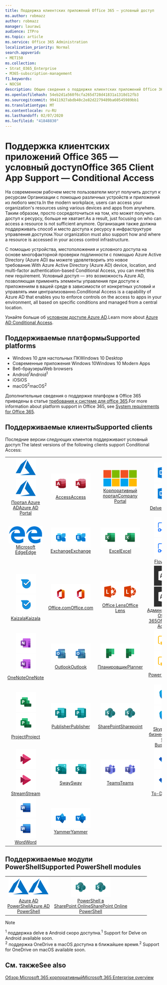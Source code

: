 ```yaml
---
title: Поддержка клиентских приложений Office 365 — условный доступ
ms.author: robmazz
author: robmazz
manager: laurawi
audience: ITPro
ms.topic: article
ms.service: Office 365 Administration
localization_priority: Normal
search.appverid:
- MET150
ms.collection:
- Strat_O365_Enterprise
- M365-subscription-management
f1.keywords:
- NOCSH
description: Общие сведения о поддержке клиентских приложений Office 365 для условного доступа
ms.openlocfilehash: 54eb2d1a560f6cfa265d728d41831a1318d12fb3
ms.sourcegitcommit: 99411927abdb40c2e82d2279489ba60545989bb1
ms.translationtype: MT
ms.contentlocale: ru-RU
ms.lasthandoff: 02/07/2020
ms.locfileid: "41848830"
---
```

# <a name="office-365-client-app-support--conditional-access"></a><span data-ttu-id="5398c-103">Поддержка клиентских приложений Office 365 — условный доступ</span><span class="sxs-lookup"><span data-stu-id="5398c-103">Office 365 Client App Support — Conditional Access</span></span>

<span data-ttu-id="5398c-104">На современном рабочем месте пользователи могут получить доступ к ресурсам Организации с помощью различных устройств и приложений из любого места.</span><span class="sxs-lookup"><span data-stu-id="5398c-104">In the modern workplace, users can access your organization's resources using various devices and apps from anywhere.</span></span> <span data-ttu-id="5398c-105">Таким образом, просто сосредоточиться на том, кто может получить доступ к ресурсу, больше не хватает.</span><span class="sxs-lookup"><span data-stu-id="5398c-105">As a result, just focusing on who can access a resource is not sufficient anymore.</span></span> <span data-ttu-id="5398c-106">Организация также должна поддерживать способ и место доступа к ресурсу в инфраструктуре управления доступом.</span><span class="sxs-lookup"><span data-stu-id="5398c-106">Your organization must also support how and where a resource is accessed in your access control infrastructure.</span></span>

<span data-ttu-id="5398c-107">С помощью устройства, местоположения и условного доступа на основе многофакторной проверки подлинности с помощью Azure Active Directory (Azure AD) вы можете удовлетворить это новое требование.</span><span class="sxs-lookup"><span data-stu-id="5398c-107">With Azure Active Directory (Azure AD) device, location, and multi-factor authentication-based Conditional Access, you can meet this new requirement.</span></span> <span data-ttu-id="5398c-108">Условный доступ — это возможность Azure AD, позволяющая применять элементы управления при доступе к приложениям в вашей среде в зависимости от конкретных условий и управлять ими централизованно.</span><span class="sxs-lookup"><span data-stu-id="5398c-108">Conditional Access is a capability of Azure AD that enables you to enforce controls on the access to apps in your environment, all based on specific conditions and managed from a central location.</span></span>

<span data-ttu-id="5398c-109">Узнайте больше об [условном доступе Azure AD](https://docs.microsoft.com/azure/active-directory/conditional-access/).</span><span class="sxs-lookup"><span data-stu-id="5398c-109">Learn more about [Azure AD Conditional Access](https://docs.microsoft.com/azure/active-directory/conditional-access/).</span></span>

## <a name="supported-platforms"></a><span data-ttu-id="5398c-110">Поддерживаемые платформы</span><span class="sxs-lookup"><span data-stu-id="5398c-110">Supported platforms</span></span>

 - <span data-ttu-id="5398c-111">Windows 10 для настольных ПК</span><span class="sxs-lookup"><span data-stu-id="5398c-111">Windows 10 Desktop</span></span>
 - <span data-ttu-id="5398c-112">Современные приложения Windows 10</span><span class="sxs-lookup"><span data-stu-id="5398c-112">Windows 10 Modern Apps</span></span>
 - <span data-ttu-id="5398c-113">Веб-браузеры</span><span class="sxs-lookup"><span data-stu-id="5398c-113">Web browsers</span></span>
 - <span data-ttu-id="5398c-114">Android<sup>1</sup></span><span class="sxs-lookup"><span data-stu-id="5398c-114">Android<sup>1</sup></span></span>
 - <span data-ttu-id="5398c-115">iOS</span><span class="sxs-lookup"><span data-stu-id="5398c-115">iOS</span></span>
 - <span data-ttu-id="5398c-116">macOS<sup>2</sup></span><span class="sxs-lookup"><span data-stu-id="5398c-116">macOS<sup>2</sup></span></span>

<span data-ttu-id="5398c-117">Дополнительные сведения о поддержке платформ в Office 365 приведены в статье [требования к системе для office 365](https://products.office.com/office-system-requirements).</span><span class="sxs-lookup"><span data-stu-id="5398c-117">For more information about platform support in Office 365, see [System requirements for Office 365](https://products.office.com/office-system-requirements).</span></span>

## <a name="supported-clients"></a><span data-ttu-id="5398c-118">Поддерживаемые клиенты</span><span class="sxs-lookup"><span data-stu-id="5398c-118">Supported clients</span></span>

<span data-ttu-id="5398c-119">Последние версии следующих клиентов поддерживают условный доступ:</span><span class="sxs-lookup"><span data-stu-id="5398c-119">The latest versions of the following clients support Conditional Access:</span></span>

| | | | | | |
|:---:|:---:|:---:|:---:|:---:|:---:|
| <span data-ttu-id="5398c-120">![Значок Azure](media/o365-azure-64x64.png)</span><span class="sxs-lookup"><span data-stu-id="5398c-120">![Azure icon](media/o365-azure-64x64.png)</span></span> <br> [<span data-ttu-id="5398c-121">Портал Azure <br> AD</span><span class="sxs-lookup"><span data-stu-id="5398c-121">Azure AD <br> Portal </span></span>](https://azure.microsoft.com/features/azure-portal/) | <span data-ttu-id="5398c-122">![Значок Access](media/o365-access-64x64.png)</span><span class="sxs-lookup"><span data-stu-id="5398c-122">![Access icon](media/o365-access-64x64.png)</span></span> <br> [<span data-ttu-id="5398c-123">Access</span><span class="sxs-lookup"><span data-stu-id="5398c-123">Access</span></span>](https://products.office.com/access) | <span data-ttu-id="5398c-124">![Значок портала компании](media/o365-microsoft-64x64.png)</span><span class="sxs-lookup"><span data-stu-id="5398c-124">![Company portal icon](media/o365-microsoft-64x64.png)</span></span> <br> [<span data-ttu-id="5398c-125">Корпоративный <br> портал</span><span class="sxs-lookup"><span data-stu-id="5398c-125">Company <br> Portal </span></span>](https://docs.microsoft.com/intune-user-help/sign-in-to-the-company-portal)  | <span data-ttu-id="5398c-126">![Значок delve](media/o365-delve-64x64.png)</span><span class="sxs-lookup"><span data-stu-id="5398c-126">![Delve icon](media/o365-delve-64x64.png)</span></span> <br> [<span data-ttu-id="5398c-127">Delve<sup>1</sup></span><span class="sxs-lookup"><span data-stu-id="5398c-127">Delve<sup>1</sup></span></span>](https://products.office.com/business/intelligent-search) | <span data-ttu-id="5398c-128">![Значок Dynamics 365](media/o365-dynamics365-64x64.png)</span><span class="sxs-lookup"><span data-stu-id="5398c-128">![Dynamics 365 icon](media/o365-dynamics365-64x64.png)</span></span> <br> [<span data-ttu-id="5398c-129">Dynamics 365</span><span class="sxs-lookup"><span data-stu-id="5398c-129">Dynamics 365</span></span>](https://dynamics.microsoft.com) 
| <span data-ttu-id="5398c-130">![Значок пограничного сервера](media/o365-edge-64x64.png)</span><span class="sxs-lookup"><span data-stu-id="5398c-130">![Edge icon](media/o365-edge-64x64.png)</span></span> <br> [<span data-ttu-id="5398c-131">Microsoft Edge</span><span class="sxs-lookup"><span data-stu-id="5398c-131">Edge</span></span>](https://www.microsoft.com/windows/microsoft-edge) | <span data-ttu-id="5398c-132">![Значок Exchange](media/o365-exchange-64x64.png)</span><span class="sxs-lookup"><span data-stu-id="5398c-132">![Exchange icon](media/o365-exchange-64x64.png)</span></span> <br> [<span data-ttu-id="5398c-133">Exchange</span><span class="sxs-lookup"><span data-stu-id="5398c-133">Exchange</span></span>](https://products.office.com/exchange/exchange-online) | <span data-ttu-id="5398c-134">![Значок Excel](media/o365-excel-64x64.png)</span><span class="sxs-lookup"><span data-stu-id="5398c-134">![Excel icon](media/o365-excel-64x64.png)</span></span> <br> [<span data-ttu-id="5398c-135">Excel</span><span class="sxs-lookup"><span data-stu-id="5398c-135">Excel</span></span>](https://products.office.com/excel) | <span data-ttu-id="5398c-136">![Значок Flow](media/o365-flow-64x64.png)</span><span class="sxs-lookup"><span data-stu-id="5398c-136">![Flow icon](media/o365-flow-64x64.png)</span></span> <br> [<span data-ttu-id="5398c-137">Flow</span><span class="sxs-lookup"><span data-stu-id="5398c-137">Flow</span></span>](https://flow.microsoft.com) | <span data-ttu-id="5398c-138">![Значок Forms](media/o365-forms-64x64.png)</span><span class="sxs-lookup"><span data-stu-id="5398c-138">![Forms icon](media/o365-forms-64x64.png)</span></span> <br> [<span data-ttu-id="5398c-139">Forms</span><span class="sxs-lookup"><span data-stu-id="5398c-139">Forms</span></span>](https://flow.microsoft.com/connectors/shared_microsoftforms/microsoft-forms/) 
| <span data-ttu-id="5398c-140">![Значок Kaizala](media/o365-kaizala-64x64.png)</span><span class="sxs-lookup"><span data-stu-id="5398c-140">![Kaizala icon](media/o365-kaizala-64x64.png)</span></span> <br> [<span data-ttu-id="5398c-141">Kaizala</span><span class="sxs-lookup"><span data-stu-id="5398c-141">Kaizala</span></span>](https://products.office.com/en/business/microsoft-kaizala) | <span data-ttu-id="5398c-142">![Значок Office.com](media/o365-office-64x64.png)</span><span class="sxs-lookup"><span data-stu-id="5398c-142">![Office.com icon](media/o365-office-64x64.png)</span></span> <br> [<span data-ttu-id="5398c-143">Office.com</span><span class="sxs-lookup"><span data-stu-id="5398c-143">Office.com</span></span>](https://www.office.com/) | <span data-ttu-id="5398c-144">![Значок лупы](media/o365-lens-64x64.png)</span><span class="sxs-lookup"><span data-stu-id="5398c-144">![Lens icon](media/o365-lens-64x64.png)</span></span> <br> [<span data-ttu-id="5398c-145">Office Lens</span><span class="sxs-lookup"><span data-stu-id="5398c-145">Office Lens</span></span>](https://www.microsoft.com/p/office-lens/9wzdncrfj3t8?activetab=pivot%3Aoverviewtab) | <span data-ttu-id="5398c-146">![Значок администратора Office 365](media/o365-o365admin-64x64.png)</span><span class="sxs-lookup"><span data-stu-id="5398c-146">![Office 365 Admin icon](media/o365-o365admin-64x64.png)</span></span> <br> [<span data-ttu-id="5398c-147">Администратор Office <br> 365</span><span class="sxs-lookup"><span data-stu-id="5398c-147">Office 365 <br> Admin</span></span>](https://products.office.com/business/manage-office-365-admin-app) | <span data-ttu-id="5398c-148">![Значок OneDrive для бизнеса](media/o365-OneDrive-64x64.png)</span><span class="sxs-lookup"><span data-stu-id="5398c-148">![OneDrive for Business icon](media/o365-OneDrive-64x64.png)</span></span> <br> [<span data-ttu-id="5398c-149">OneDrive<sup>2</sup></span><span class="sxs-lookup"><span data-stu-id="5398c-149">OneDrive<sup>2</sup></span></span>](https://products.office.com/onedrive-for-business/online-cloud-storage) 
| <span data-ttu-id="5398c-150">![Значок OneNote](media/o365-OneNote-64x64.png)</span><span class="sxs-lookup"><span data-stu-id="5398c-150">![OneNote icon](media/o365-OneNote-64x64.png)</span></span> <br> [<span data-ttu-id="5398c-151">OneNote</span><span class="sxs-lookup"><span data-stu-id="5398c-151">OneNote</span></span>](https://products.office.com/onenote) | <span data-ttu-id="5398c-152">![Значок Outlook](media/o365-outlook-64x64.png)</span><span class="sxs-lookup"><span data-stu-id="5398c-152">![Outlook icon](media/o365-outlook-64x64.png)</span></span> <br> [<span data-ttu-id="5398c-153">Outlook</span><span class="sxs-lookup"><span data-stu-id="5398c-153">Outlook</span></span>](https://products.office.com/outlook) | <span data-ttu-id="5398c-154">![Значок Планировщика](media/o365-planner-64x64.png)</span><span class="sxs-lookup"><span data-stu-id="5398c-154">![Planner icon](media/o365-planner-64x64.png)</span></span> <br> [<span data-ttu-id="5398c-155">Планировщик</span><span class="sxs-lookup"><span data-stu-id="5398c-155">Planner</span></span>](https://products.office.com/business/task-management-software) | <span data-ttu-id="5398c-156">![Значок PowerBI](media/o365-powerbi-64x64.png)</span><span class="sxs-lookup"><span data-stu-id="5398c-156">![PowerBI icon](media/o365-powerbi-64x64.png)</span></span> <br> [<span data-ttu-id="5398c-157">Power BI</span><span class="sxs-lookup"><span data-stu-id="5398c-157">Power BI</span></span>](https://powerbi.microsoft.com) | <span data-ttu-id="5398c-158">![Значок PowerPoint](media/o365-powerpoint-64x64.png)</span><span class="sxs-lookup"><span data-stu-id="5398c-158">![PowerPoint icon](media/o365-powerpoint-64x64.png)</span></span> <br> [<span data-ttu-id="5398c-159">PowerPoint</span><span class="sxs-lookup"><span data-stu-id="5398c-159">PowerPoint</span></span>](https://products.office.com/powerpoint) 
| <span data-ttu-id="5398c-160">![Значок Project](media/o365-project-64x64.png)</span><span class="sxs-lookup"><span data-stu-id="5398c-160">![Project icon](media/o365-project-64x64.png)</span></span> <br> [<span data-ttu-id="5398c-161">Project</span><span class="sxs-lookup"><span data-stu-id="5398c-161">Project</span></span>](https://products.office.com/project) | <span data-ttu-id="5398c-162">![Значок Publisher](media/o365-publisher-64x64.png)</span><span class="sxs-lookup"><span data-stu-id="5398c-162">![Publisher icon](media/o365-publisher-64x64.png)</span></span> <br> [<span data-ttu-id="5398c-163">Publisher</span><span class="sxs-lookup"><span data-stu-id="5398c-163">Publisher</span></span>](https://products.office.com/publisher) | <span data-ttu-id="5398c-164">![Значок SharePoint](media/o365-sharepoint-64x64.png)</span><span class="sxs-lookup"><span data-stu-id="5398c-164">![SharePoint icon](media/o365-sharepoint-64x64.png)</span></span> <br> [<span data-ttu-id="5398c-165">SharePoint</span><span class="sxs-lookup"><span data-stu-id="5398c-165">Sharepoint</span></span>](https://products.office.com/sharepoint) | <span data-ttu-id="5398c-166">![Значок Skype для бизнеса](media/o365-skypeforbusiness-64x64.png)</span><span class="sxs-lookup"><span data-stu-id="5398c-166">![Skype for Business icon](media/o365-skypeforbusiness-64x64.png)</span></span> <br> [<span data-ttu-id="5398c-167">Skype для <br> бизнеса</span><span class="sxs-lookup"><span data-stu-id="5398c-167">Skype for <br> Business</span></span>](https://www.skype.com/business/) | <span data-ttu-id="5398c-168">![Значок клейких заметок](media/o365-stickynotes-64x64.png)</span><span class="sxs-lookup"><span data-stu-id="5398c-168">![Sticky Notes icon](media/o365-stickynotes-64x64.png)</span></span> <br> [<span data-ttu-id="5398c-169">Клейкие заметки</span><span class="sxs-lookup"><span data-stu-id="5398c-169">Sticky Notes</span></span>](https://www.microsoft.com/p/microsoft-sticky-notes/9nblggh4qghw) 
| <span data-ttu-id="5398c-170">![Значок Stream](media/o365-stream-64x64.png)</span><span class="sxs-lookup"><span data-stu-id="5398c-170">![Stream icon](media/o365-stream-64x64.png)</span></span> <br> [<span data-ttu-id="5398c-171">Stream</span><span class="sxs-lookup"><span data-stu-id="5398c-171">Stream</span></span>](https://stream.microsoft.com) | <span data-ttu-id="5398c-172">![Значок Sway](media/o365-sway-64x64.png)</span><span class="sxs-lookup"><span data-stu-id="5398c-172">![Sway icon](media/o365-sway-64x64.png)</span></span> <br> [<span data-ttu-id="5398c-173">Sway</span><span class="sxs-lookup"><span data-stu-id="5398c-173">Sway</span></span>](https://sway.com) | <span data-ttu-id="5398c-174">![Значок Teams](media/o365-teams-64x64.png)</span><span class="sxs-lookup"><span data-stu-id="5398c-174">![Teams icon](media/o365-teams-64x64.png)</span></span> <br> [<span data-ttu-id="5398c-175">Teams</span><span class="sxs-lookup"><span data-stu-id="5398c-175">Teams</span></span>](https://products.office.com/microsoft-teams/group-chat-software) | <span data-ttu-id="5398c-176">![Значок "to do"](media/o365-todo-64x64.png)</span><span class="sxs-lookup"><span data-stu-id="5398c-176">![To Do icon](media/o365-todo-64x64.png)</span></span> <br> [<span data-ttu-id="5398c-177">To-Do</span><span class="sxs-lookup"><span data-stu-id="5398c-177">To Do</span></span>](https://todo.microsoft.com) | <span data-ttu-id="5398c-178">![Значок Visio](media/o365-visio-64x64.png)</span><span class="sxs-lookup"><span data-stu-id="5398c-178">![Visio icon](media/o365-visio-64x64.png)</span></span> <br> [<span data-ttu-id="5398c-179">Visio</span><span class="sxs-lookup"><span data-stu-id="5398c-179">Visio</span></span>](https://products.office.com/visio/flowchart-software) 
| <span data-ttu-id="5398c-180">![Значок Word](media/o365-word-64x64.png)</span><span class="sxs-lookup"><span data-stu-id="5398c-180">![Word icon](media/o365-word-64x64.png)</span></span> <br> [<span data-ttu-id="5398c-181">Word</span><span class="sxs-lookup"><span data-stu-id="5398c-181">Word</span></span>](https://products.office.com/word) | <span data-ttu-id="5398c-182">![Значок Yammer](media/o365-yammer-64x64.png)</span><span class="sxs-lookup"><span data-stu-id="5398c-182">![Yammer icon](media/o365-yammer-64x64.png)</span></span> <br> [<span data-ttu-id="5398c-183">Yammer</span><span class="sxs-lookup"><span data-stu-id="5398c-183">Yammer</span></span>](https://products.office.com/yammer/yammer-overview)

## <a name="supported-powershell-modules"></a><span data-ttu-id="5398c-184">Поддерживаемые модули PowerShell</span><span class="sxs-lookup"><span data-stu-id="5398c-184">Supported PowerShell modules</span></span>

| | | | | | |
|:---:|:---:|:---:|:---:|:---:|:---:|
| <span data-ttu-id="5398c-185">![Значок Azure](media/o365-azure-64x64.png)</span><span class="sxs-lookup"><span data-stu-id="5398c-185">![Azure icon](media/o365-azure-64x64.png)</span></span> <br> [<span data-ttu-id="5398c-186">Azure AD <br> PowerShell</span><span class="sxs-lookup"><span data-stu-id="5398c-186">Azure AD <br> PowerShell</span></span>](https://docs.microsoft.com/powershell/azure/active-directory/overview?view=azureadps-2.0) | <span data-ttu-id="5398c-187">![Значок SharePoint](media/o365-sharepoint-64x64.png)</span><span class="sxs-lookup"><span data-stu-id="5398c-187">![SharePoint icon](media/o365-sharepoint-64x64.png)</span></span> <br> [<span data-ttu-id="5398c-188">PowerShell в <br> SharePoint Online</span><span class="sxs-lookup"><span data-stu-id="5398c-188">SharePoint Online <br> PowerShell</span></span>](https://docs.microsoft.com/powershell/sharepoint/sharepoint-online/connect-sharepoint-online)

> [!NOTE]
> <span data-ttu-id="5398c-189"><sup>1</sup> поддержка delve в Android скоро доступна.</span><span class="sxs-lookup"><span data-stu-id="5398c-189"><sup>1</sup> Support for Delve on Android available soon.</span></span> <br>
> <span data-ttu-id="5398c-190"><sup>2</sup> поддержка OneDrive в macOS доступна в ближайшее время.</span><span class="sxs-lookup"><span data-stu-id="5398c-190"><sup>2</sup> Support for OneDrive on macOS available soon.</span></span>

## <a name="see-also"></a><span data-ttu-id="5398c-191">См. также</span><span class="sxs-lookup"><span data-stu-id="5398c-191">See also</span></span>

[<span data-ttu-id="5398c-192">Обзор Microsoft 365 корпоративный</span><span class="sxs-lookup"><span data-stu-id="5398c-192">Microsoft 365 Enterprise overview</span></span>](https://docs.microsoft.com/microsoft-365/enterprise/microsoft-365-overview)
